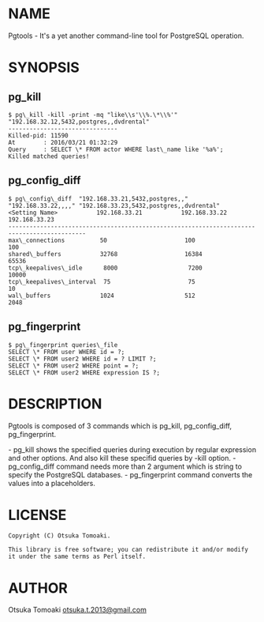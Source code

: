 # NAME

Pgtools - It's a yet another command-line tool for PostgreSQL operation. 

# SYNOPSIS

## pg\_kill
    $ pg\_kill -kill -print -mq "like\\s'\\%.\*\\%'" "192.168.32.12,5432,postgres,,dvdrental"
    -------------------------------
    Killed-pid: 11590
    At        : 2016/03/21 01:32:29
    Query     : SELECT \* FROM actor WHERE last\_name like '%a%';
    Killed matched queries!

## pg\_config\_diff
    $ pg\_config\_diff  "192.168.33.21,5432,postgres,," "192.168.33.22,,,," "192.168.33.23,5432,postgres,,dvdrental"
    <Setting Name>           192.168.33.21           192.168.33.22           192.168.33.23
    --------------------------------------------------------------------------------------------
    max\_connections          50                      100                     100
    shared\_buffers           32768                   16384                   65536
    tcp\_keepalives\_idle      8000                    7200                    10000
    tcp\_keepalives\_interval  75                      75                      10
    wal\_buffers              1024                    512                     2048

## pg\_fingerprint
    $ pg\_fingerprint queries\_file
    SELECT \* FROM user WHERE id = ?;
    SELECT \* FROM user2 WHERE id = ? LIMIT ?;
    SELECT \* FROM user2 WHERE point = ?;
    SELECT \* FROM user2 WHERE expression IS ?;

# DESCRIPTION

Pgtools is composed of 3 commands which is pg\_kill, pg\_config\_diff, pg\_fingerprint.

\- pg\_kill shows the specified queries during execution by regular expression and other options. And also kill these specifid queries by -kill option.
\- pg\_config\_diff command needs more than 2 argument which is string to specify the PostgreSQL databases.
\- pg\_fingerprint command converts the values into a placeholders.

# LICENSE

    Copyright (C) Otsuka Tomoaki.

    This library is free software; you can redistribute it and/or modify
    it under the same terms as Perl itself.

# AUTHOR

Otsuka Tomoaki <otsuka.t.2013@gmail.com>
